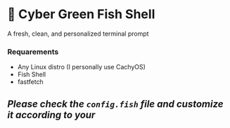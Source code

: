 # 🌿 Cyber Green Fish Shell

A fresh, clean, and personalized terminal prompt

### Requarements
- Any Linux distro (I personally use CachyOS)
- Fish Shell
- fastfetch


## ***Please check the `config.fish` file and customize it according to your***
